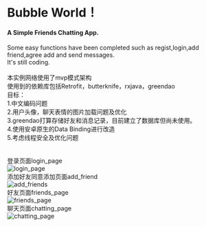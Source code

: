 
# Bubble World！

#### A Simple Friends Chatting App.<br>
Some easy functions have been completed such as regist,login,add friend,agree add and send messages.<br>
It's still coding.<br>
<br>
本实例网络使用了mvp模式架构<br>
使用到的依赖库包括Retrofit，butterknife，rxjava，greendao<br>
目标：<br>
1.中文编码问题<br>
2.用户头像，聊天表情的图片加载问题及优化<br>
3.greendao打算存储好友和消息记录，目前建立了数据库但尚未使用。<br>
4.使用安卓原生的Data Binding进行改造<br>
5.考虑线程安全及优化问题<br>
<br>
<br>
登录页面login_page
<br>
![login_page](https://github.com/BATTERIA/BubbleWorld/blob/master/demonstration/login_page.png)
<br>
添加好友同意添加页面add_friend
<br>
![add_friends](https://github.com/BATTERIA/BubbleWorld/blob/master/demonstration/add_friends.png)
<br>
好友页面friends_page
<br>
![friends_page](https://github.com/BATTERIA/BubbleWorld/blob/master/demonstration/friends_page.png)
<br>
聊天页面chatting_page
<br>
![chatting_page](https://github.com/BATTERIA/BubbleWorld/blob/master/demonstration/chatting_page.png)
